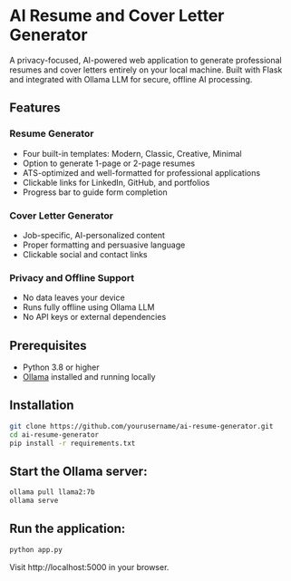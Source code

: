 # AI Resume and Cover Letter Generator

A privacy-focused, AI-powered web application to generate professional resumes and cover letters entirely on your local machine. Built with Flask and integrated with Ollama LLM for secure, offline AI processing.

## Features

### Resume Generator
- Four built-in templates: Modern, Classic, Creative, Minimal
- Option to generate 1-page or 2-page resumes
- ATS-optimized and well-formatted for professional applications
- Clickable links for LinkedIn, GitHub, and portfolios
- Progress bar to guide form completion

### Cover Letter Generator
- Job-specific, AI-personalized content
- Proper formatting and persuasive language
- Clickable social and contact links

### Privacy and Offline Support
- No data leaves your device
- Runs fully offline using Ollama LLM
- No API keys or external dependencies

## Prerequisites

- Python 3.8 or higher
- [Ollama](https://ollama.ai) installed and running locally

## Installation

```bash
git clone https://github.com/yourusername/ai-resume-generator.git
cd ai-resume-generator
pip install -r requirements.txt
```
## Start the Ollama server:
```bash
ollama pull llama2:7b
ollama serve
```

## Run the application:
```bash
python app.py
```
Visit http://localhost:5000 in your browser.



